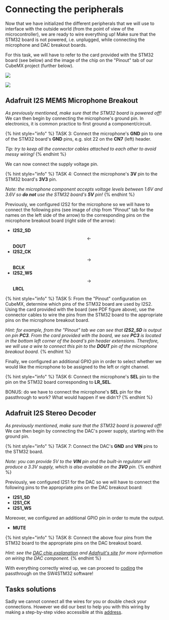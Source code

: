 # Connecting the peripherals

Now that we have initialized the different peripherals that we will use to interface with the outside world \(from the point of view of the microcontroller\), we are ready to wire everything up! Make sure that the STM32 board is not powered, i.e. unplugged, while connecting the microphone and DAC breakout boards.

For this task, we will have to refer to the card provided with the STM32 board \(see below\) and the image of the chip on the "Pinout" tab of our CubeMX project \(further below\).

![](../../.gitbook/assets/stm32f072_extensions.png)

![](../../.gitbook/assets/pinout_tab.png)

## Adafruit I2S MEMS Microphone Breakout <a id="microphone"></a>

_As previously mentioned, make sure that the STM32 board is powered off!_ We can then begin by connecting the microphone's ground pin. In electronics, it is common practice to first ground a component/circuit.

{% hint style="info" %}
TASK 3: Connect the microphone's **GND** pin to one of the STM32 board's **GND** pins, e.g. slot 22 on the **CN7** \(left\) header.

_Tip: try to keep all the connector cables attached to each other to avoid messy wiring!_
{% endhint %}

We can now connect the supply voltage pin.

{% hint style="info" %}
TASK 4: Connect the microphone's **3V** pin to the STM32 board's **3V3** pin.

_Note: the microphone component accepts voltage levels between 1.6V and 3.6V so **do not** use the STM32 board's **5V** pin!_
{% endhint %}

Previously, we configured I2S2 for the microphone so we will have to connect the following pins \(see image of chip from "Pinout" tab for the names on the left side of the arrow\) to the corresponding pins on the microphone breakout board \(right side of the arrow\):

* **I2S2\_SD** $$\leftarrow$$ **DOUT**
* **I2S2\_CK** $$\rightarrow$$ **BCLK**
* **I2S2\_WS** $$\rightarrow$$ **LRCL**

{% hint style="info" %}
TASK 5: From the "Pinout" configuration on CubeMX, determine which pins of the STM32 board are used by I2S2. Using the card provided with the board \(see PDF figure above\), use the connector cables to wire the pins from the STM32 board to the appropriate pins on the microphone breakout board.

_Hint: for example, from the "Pinout" tab we can see that **I2S2\_SD** is output on pin **PC3**. From the card provided with the board, we see **PC3** is located in the bottom left corner of the board's pin header extensions. Therefore, we will use a wire to connect this pin to the **DOUT** pin of the microphone breakout board._
{% endhint %}

Finally, we configured an additional GPIO pin in order to select whether we would like the microphone to be assigned to the left or right channel.

{% hint style="info" %}
TASK 6: Connect the microphone's **SEL** pin to the pin on the STM32 board corresponding to **LR\_SEL**.

<!-- is there a solution for this somewhere? -->
BONUS: do we have to connect the microphone's **SEL** pin for the passthrough to work? What would happen if we didn't?
{% endhint %}

## Adafruit I2S Stereo Decoder <a id="dac"></a>

_As previously mentioned, make sure that the STM32 board is powered off!_ We can then begin by connecting the DAC's power supply, starting with the ground pin.

{% hint style="info" %}
TASK 7: Connect the DAC's **GND** and **VIN** pins to the STM32 board.

_Note: you can provide 5V to the **VIN** pin and the built-in regulator will produce a 3.3V supply, which is also available on the **3VO** pin._
{% endhint %}

Previously, we configured I2S1 for the DAC so we will have to connect the following pins to the appropriate pins on the DAC breakout board:

* **I2S1\_SD**
* **I2S1\_CK**
* **I2S1\_WS**

Moreover, we configured an additional GPIO pin in order to mute the output.

* **MUTE**

{% hint style="info" %}
TASK 8: Connect the above four pins from the STM32 board to the appropriate pins on the DAC breakout board.

_Hint: see the_ [_DAC chip explanation_](../dac.md) _and_ [_Adafruit's site_](https://learn.adafruit.com/adafruit-i2s-stereo-decoder-uda1334a/pinouts) _for more information on wiring the DAC component._
{% endhint %}

With everything correctly wired up, we can proceed to [coding](coding.md) the passthrough on the SW4STM32 software!

## Tasks solutions

Sadly we cannot connect all the wires for you or double check your connections. However we did our best to help you with this wiring by making a step-by-step video accessible at this [address](https://www.coursera.org/learn/dsp4/supplement/efBGc/introduction).

